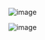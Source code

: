 ![image](https://github.com/user-attachments/assets/5c623084-78a4-41ec-93c4-a17f97524293)

![image](https://github.com/user-attachments/assets/c63c85e0-5009-453a-94bc-3d62749210bb)
